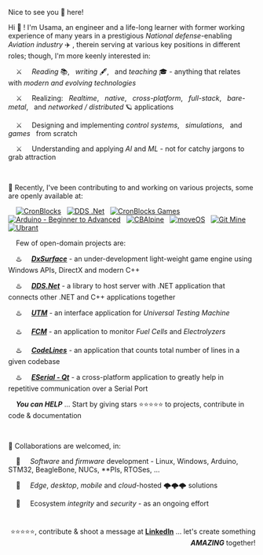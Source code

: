 Nice to see you 👀 here!

Hi 👋 ! I'm Usama, an engineer and a life-long learner with former working experience of many years in a prestigious *National defense*-enabling *Aviation industry* ✈️ , therein serving at various key positions in different roles; though, I'm more keenly interested in:

&nbsp; &nbsp; ⚔️ &nbsp; &nbsp; *Reading* 📚, &nbsp; *writing* 🖋️, &nbsp; and *teaching* 🎓 - anything that relates with *modern and evolving technologies*

&nbsp; &nbsp; ⚔️ &nbsp; &nbsp; Realizing: &nbsp; *Realtime*, &nbsp; *native*, &nbsp; *cross-platform*, &nbsp; *full-stack*, &nbsp; *bare-metal*, &nbsp; and *networked / distributed* 🪐 applications

&nbsp; &nbsp; ⚔️ &nbsp; &nbsp; Designing and implementing *control systems*, &nbsp; *simulations*, &nbsp; and *games* &nbsp; from scratch

&nbsp; &nbsp; ⚔️ &nbsp; &nbsp; Understanding and applying *AI* and *ML* - not for catchy jargons to grab attraction


&nbsp;

💞️ Recently, I've been contributing to and working on various projects, some are openly available at:

<p align="left">
&nbsp; 
&nbsp; <a href="https://github.com/cronblocks"><img src="https://avatars.githubusercontent.com/u/86520771?s=32&v=4" alt="CronBlocks" /></a>
&nbsp; <a href="https://github.com/dds-dotnet"><img src="https://avatars.githubusercontent.com/u/125957062?s=32&v=4" alt="DDS .Net" /></a>
&nbsp; <a href="https://github.com/cronblocks-games"><img src="https://avatars.githubusercontent.com/u/148332804?s=32&v=4" alt="CronBlocks Games" /></a>
&nbsp; <a href="https://github.com/arduino-ba"><img src="https://avatars.githubusercontent.com/u/121078777?s=32&v=4" alt="Arduino - Beginner to Advanced" /></a>
&nbsp; <a href="https://github.com/CBAlpine"><img src="https://avatars.githubusercontent.com/u/160391788?s=32&v=4" alt="CBAlpine" /></a>
&nbsp; <a href="https://github.com/move-os"><img src="https://avatars.githubusercontent.com/u/116582302?s=32&v=4" alt="moveOS" /></a>
&nbsp; <a href="https://github.com/git-mine"><img src="https://avatars.githubusercontent.com/u/125908595?s=32&v=4" alt="Git Mine" /></a>
&nbsp; <a href="https://github.com/ubrant"><img src="https://avatars.githubusercontent.com/u/87671848?s=32&v=4" alt="Ubrant" /></a>
</p>

&nbsp; &nbsp; Few of open-domain projects are:

&nbsp; &nbsp; ♨️ &nbsp; &nbsp; [***DxSurface***](https://github.com/cronblocks-games/DxSurface) - an under-development light-weight game engine using Windows APIs, DirectX and modern C++

&nbsp; &nbsp; ♨️ &nbsp; &nbsp; [***DDS.Net***](https://github.com/dds-dotnet) - a library to host server with .NET application that connects other .NET and C++ applications together

&nbsp; &nbsp; ♨️ &nbsp; &nbsp; [***UTM***](https://github.com/uwshammout/utm) - an interface application for *Universal Testing Machine*

&nbsp; &nbsp; ♨️ &nbsp; &nbsp; [***FCM***](https://github.com/uwshammout/fcm) - an application to monitor *Fuel Cells* and *Electrolyzers*

&nbsp; &nbsp; ♨️ &nbsp; &nbsp; [***CodeLines***](https://github.com/cronblocks/code-lines) - an application that counts total number of lines in a given codebase

&nbsp; &nbsp; ♨️ &nbsp; &nbsp; [***ESerial - Qt***](https://github.com/cronblocks/eserial-qt) - a cross-platform application to greatly help in repetitive communication over a Serial Port

&nbsp; &nbsp; ***You can HELP*** ... Start by giving stars ⭐⭐⭐⭐⭐ to projects, contribute in code & documentation



&nbsp;

💞️ Collaborations are welcomed, in:

&nbsp; &nbsp; 🚀 &nbsp; &nbsp; *Software* and *firmware* development - Linux, Windows, Arduino, STM32, BeagleBone, NUCs, \*\*PIs, RTOSes, ...

&nbsp; &nbsp; 🚀 &nbsp; &nbsp; *Edge*, *desktop*, *mobile* and *cloud*-hosted 🌩️🌩️🌩️ solutions

&nbsp; &nbsp; 🚀 &nbsp; &nbsp; Ecosystem *integrity* and *security* - as an ongoing effort

# 
<p align="right">⭐⭐⭐⭐⭐, contribute & shoot a message at <a href="https://www.linkedin.com/in/usa-m"><b>LinkedIn</b></a> ... let's create something <b><i>AMAZING</i></b> together!</p>




